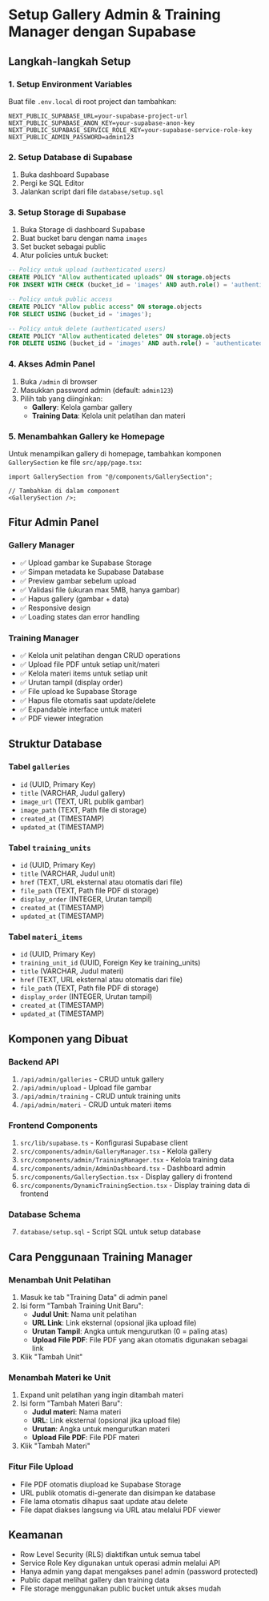 # Setup Gallery Admin & Training Manager dengan Supabase

## Langkah-langkah Setup

### 1. Setup Environment Variables

Buat file `.env.local` di root project dan tambahkan:

```env
NEXT_PUBLIC_SUPABASE_URL=your-supabase-project-url
NEXT_PUBLIC_SUPABASE_ANON_KEY=your-supabase-anon-key
NEXT_PUBLIC_SUPABASE_SERVICE_ROLE_KEY=your-supabase-service-role-key
NEXT_PUBLIC_ADMIN_PASSWORD=admin123
```

### 2. Setup Database di Supabase

1. Buka dashboard Supabase
2. Pergi ke SQL Editor
3. Jalankan script dari file `database/setup.sql`

### 3. Setup Storage di Supabase

1. Buka Storage di dashboard Supabase
2. Buat bucket baru dengan nama `images`
3. Set bucket sebagai public
4. Atur policies untuk bucket:

```sql
-- Policy untuk upload (authenticated users)
CREATE POLICY "Allow authenticated uploads" ON storage.objects
FOR INSERT WITH CHECK (bucket_id = 'images' AND auth.role() = 'authenticated');

-- Policy untuk public access
CREATE POLICY "Allow public access" ON storage.objects
FOR SELECT USING (bucket_id = 'images');

-- Policy untuk delete (authenticated users)
CREATE POLICY "Allow authenticated deletes" ON storage.objects
FOR DELETE USING (bucket_id = 'images' AND auth.role() = 'authenticated');
```

### 4. Akses Admin Panel

1. Buka `/admin` di browser
2. Masukkan password admin (default: `admin123`)
3. Pilih tab yang diinginkan:
   - **Gallery**: Kelola gambar gallery
   - **Training Data**: Kelola unit pelatihan dan materi

### 5. Menambahkan Gallery ke Homepage

Untuk menampilkan gallery di homepage, tambahkan komponen `GallerySection` ke file `src/app/page.tsx`:

```tsx
import GallerySection from "@/components/GallerySection";

// Tambahkan di dalam component
<GallerySection />;
```

## Fitur Admin Panel

### Gallery Manager

- ✅ Upload gambar ke Supabase Storage
- ✅ Simpan metadata ke Supabase Database
- ✅ Preview gambar sebelum upload
- ✅ Validasi file (ukuran max 5MB, hanya gambar)
- ✅ Hapus gallery (gambar + data)
- ✅ Responsive design
- ✅ Loading states dan error handling

### Training Manager

- ✅ Kelola unit pelatihan dengan CRUD operations
- ✅ Upload file PDF untuk setiap unit/materi
- ✅ Kelola materi items untuk setiap unit
- ✅ Urutan tampil (display order)
- ✅ File upload ke Supabase Storage
- ✅ Hapus file otomatis saat update/delete
- ✅ Expandable interface untuk materi
- ✅ PDF viewer integration

## Struktur Database

### Tabel `galleries`

- `id` (UUID, Primary Key)
- `title` (VARCHAR, Judul gallery)
- `image_url` (TEXT, URL publik gambar)
- `image_path` (TEXT, Path file di storage)
- `created_at` (TIMESTAMP)
- `updated_at` (TIMESTAMP)

### Tabel `training_units`

- `id` (UUID, Primary Key)
- `title` (VARCHAR, Judul unit)
- `href` (TEXT, URL eksternal atau otomatis dari file)
- `file_path` (TEXT, Path file PDF di storage)
- `display_order` (INTEGER, Urutan tampil)
- `created_at` (TIMESTAMP)
- `updated_at` (TIMESTAMP)

### Tabel `materi_items`

- `id` (UUID, Primary Key)
- `training_unit_id` (UUID, Foreign Key ke training_units)
- `title` (VARCHAR, Judul materi)
- `href` (TEXT, URL eksternal atau otomatis dari file)
- `file_path` (TEXT, Path file PDF di storage)
- `display_order` (INTEGER, Urutan tampil)
- `created_at` (TIMESTAMP)
- `updated_at` (TIMESTAMP)

## Komponen yang Dibuat

### Backend API

1. `/api/admin/galleries` - CRUD untuk gallery
2. `/api/admin/upload` - Upload file gambar
3. `/api/admin/training` - CRUD untuk training units
4. `/api/admin/materi` - CRUD untuk materi items

### Frontend Components

1. `src/lib/supabase.ts` - Konfigurasi Supabase client
2. `src/components/admin/GalleryManager.tsx` - Kelola gallery
3. `src/components/admin/TrainingManager.tsx` - Kelola training data
4. `src/components/admin/AdminDashboard.tsx` - Dashboard admin
5. `src/components/GallerySection.tsx` - Display gallery di frontend
6. `src/components/DynamicTrainingSection.tsx` - Display training data di frontend

### Database Schema

7. `database/setup.sql` - Script SQL untuk setup database

## Cara Penggunaan Training Manager

### Menambah Unit Pelatihan

1. Masuk ke tab "Training Data" di admin panel
2. Isi form "Tambah Training Unit Baru":
   - **Judul Unit**: Nama unit pelatihan
   - **URL Link**: Link eksternal (opsional jika upload file)
   - **Urutan Tampil**: Angka untuk mengurutkan (0 = paling atas)
   - **Upload File PDF**: File PDF yang akan otomatis digunakan sebagai link
3. Klik "Tambah Unit"

### Menambah Materi ke Unit

1. Expand unit pelatihan yang ingin ditambah materi
2. Isi form "Tambah Materi Baru":
   - **Judul materi**: Nama materi
   - **URL**: Link eksternal (opsional jika upload file)
   - **Urutan**: Angka untuk mengurutkan materi
   - **Upload File PDF**: File PDF materi
3. Klik "Tambah Materi"

### Fitur File Upload

- File PDF otomatis diupload ke Supabase Storage
- URL publik otomatis di-generate dan disimpan ke database
- File lama otomatis dihapus saat update atau delete
- File dapat diakses langsung via URL atau melalui PDF viewer

## Keamanan

- Row Level Security (RLS) diaktifkan untuk semua tabel
- Service Role Key digunakan untuk operasi admin melalui API
- Hanya admin yang dapat mengakses panel admin (password protected)
- Public dapat melihat gallery dan training data
- File storage menggunakan public bucket untuk akses mudah
